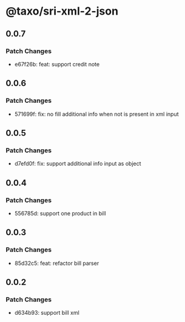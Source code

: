 # @taxo/sri-xml-2-json

## 0.0.7

### Patch Changes

- e67f26b: feat: support credit note

## 0.0.6

### Patch Changes

- 571699f: fix: no fill additional info when not is present in xml input

## 0.0.5

### Patch Changes

- d7efd0f: fix: support additional info input as object

## 0.0.4

### Patch Changes

- 556785d: support one product in bill

## 0.0.3

### Patch Changes

- 85d32c5: feat: refactor bill parser

## 0.0.2

### Patch Changes

- d634b93: support bill xml
